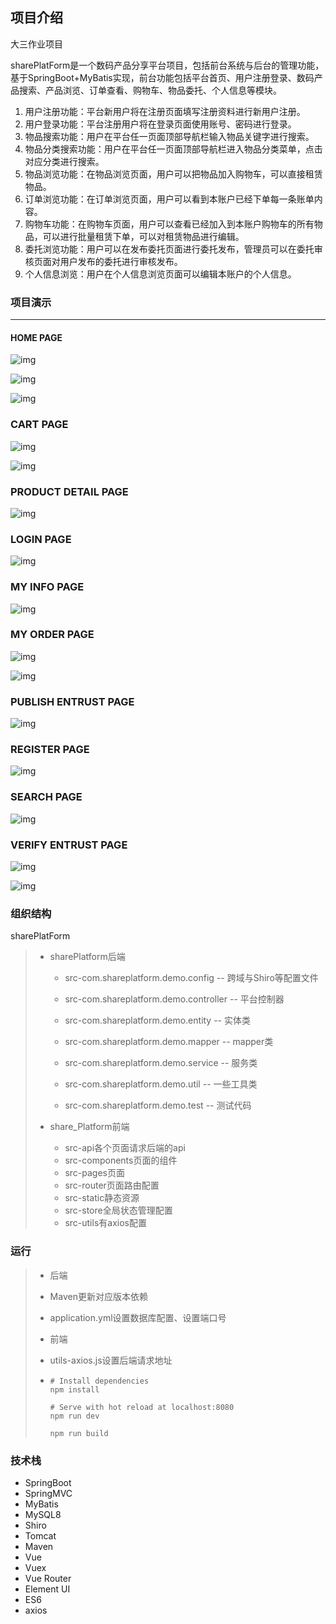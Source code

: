 ## 项目介绍

大三作业项目

sharePlatForm是一个数码产品分享平台项目，包括前台系统与后台的管理功能，基于SpringBoot+MyBatis实现，前台功能包括平台首页、用户注册登录、数码产品搜索、产品浏览、订单查看、购物车、物品委托、个人信息等模块。

1. 用户注册功能：平台新用户将在注册页面填写注册资料进行新用户注册。
2. 用户登录功能：平台注册用户将在登录页面使用账号、密码进行登录。
3. 物品搜索功能：用户在平台任一页面顶部导航栏输入物品关键字进行搜索。
4. 物品分类搜索功能：用户在平台任一页面顶部导航栏进入物品分类菜单，点击对应分类进行搜索。
5. 物品浏览功能：在物品浏览页面，用户可以把物品加入购物车，可以直接租赁物品。
6. 订单浏览功能：在订单浏览页面，用户可以看到本账户已经下单每一条账单内容。
7. 购物车功能：在购物车页面，用户可以查看已经加入到本账户购物车的所有物品，可以进行批量租赁下单，可以对租赁物品进行编辑。
8. 委托浏览功能：用户可以在发布委托页面进行委托发布，管理员可以在委托审核页面对用户发布的委托进行审核发布。
9. 个人信息浏览：用户在个人信息浏览页面可以编辑本账户的个人信息。





### 项目演示

---

#### HOME PAGE

![img](file:////private/var/folders/r2/21l03b3j3w35wfz29ch7hfm00000gn/T/com.kingsoft.wpsoffice.mac/wps-maijiaqiang/ksohtml/wpsbJ9Q1b.png)

![img](file:////private/var/folders/r2/21l03b3j3w35wfz29ch7hfm00000gn/T/com.kingsoft.wpsoffice.mac/wps-maijiaqiang/ksohtml/wpsR52NRC.png)

![img](file:////private/var/folders/r2/21l03b3j3w35wfz29ch7hfm00000gn/T/com.kingsoft.wpsoffice.mac/wps-maijiaqiang/ksohtml/wps45J43C.png)

### CART PAGE

![img](file:////private/var/folders/r2/21l03b3j3w35wfz29ch7hfm00000gn/T/com.kingsoft.wpsoffice.mac/wps-maijiaqiang/ksohtml/wpsRKJtDk.png)

![img](file:////private/var/folders/r2/21l03b3j3w35wfz29ch7hfm00000gn/T/com.kingsoft.wpsoffice.mac/wps-maijiaqiang/ksohtml/wpsbuH5Yc.png)



### PRODUCT DETAIL PAGE

![img](file:////private/var/folders/r2/21l03b3j3w35wfz29ch7hfm00000gn/T/com.kingsoft.wpsoffice.mac/wps-maijiaqiang/ksohtml/wpsLs8wK2.png)



### LOGIN PAGE

![img](file:////private/var/folders/r2/21l03b3j3w35wfz29ch7hfm00000gn/T/com.kingsoft.wpsoffice.mac/wps-maijiaqiang/ksohtml/wpsvCS025.png)



### MY INFO PAGE

![img](img/wpsgqwtVv.png)



### MY ORDER PAGE

![img](img/wpstoB5AA.png)

![img](img/wpsRtH3hH.png)



### PUBLISH ENTRUST PAGE

![img](img/wpsqZJAWx.png)



### REGISTER PAGE

![img](img/wpsFgARDf.png)



### SEARCH PAGE

![img](img/wpshcZ8uu.png)



### VERIFY ENTRUST PAGE

![img](img/wpsA5xPdy.png)

![img](img/wpsz9vFhQ.png)



### 组织结构

sharePlatForm

> - sharePlatform后端
>
>   - src-com.shareplatform.demo.config -- 跨域与Shiro等配置文件
>
>   - src-com.shareplatform.demo.controller -- 平台控制器
>
>   - src-com.shareplatform.demo.entity -- 实体类
>
>   - src-com.shareplatform.demo.mapper -- mapper类
>
>   - src-com.shareplatform.demo.service -- 服务类
>
>   - src-com.shareplatform.demo.util -- 一些工具类
>
>   - src-com.shareplatform.demo.test -- 测试代码
>
> - share_Platform前端
>
>   - src-api各个页面请求后端的api
>   - src-components页面的组件
>   - src-pages页面
>   - src-router页面路由配置
>   - src-static静态资源
>   - src-store全局状态管理配置
>   - src-utils有axios配置



### 运行

>- 后端
>
>  - Maven更新对应版本依赖
>  - application.yml设置数据库配置、设置端口号
>
>- 前端
>
>  - utils-axios.js设置后端请求地址
>
>  - ```
>    # Install dependencies
>    npm install
>    
>    # Serve with hot reload at localhost:8080
>    npm run dev
>    
>    npm run build
>    ```



### 技术栈

- SpringBoot
- SpringMVC
- MyBatis
- MySQL8
- Shiro
- Tomcat
- Maven
- Vue
- Vuex
- Vue Router
- Element UI
- ES6
- axios
